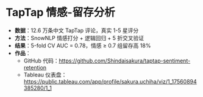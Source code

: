 # TapTap 情感-留存分析
- **数据**：12.6 万条中文 TapTap 评论，真实 1-5 星评分  
- **方法**：SnowNLP 情感打分 + 逻辑回归 + 5 折交叉验证  
- **结果**：5-fold CV AUC = 0.78，情感 ≥ 0.7 组留存高 18%  
- **作品**：  
  - GitHub 代码：https://github.com/Shindaisakura/taptap-sentiment-retention  
  - Tableau 仪表盘：https://public.tableau.com/app/profile/sakura.uchiha/viz/1_17560894385280/1_1
